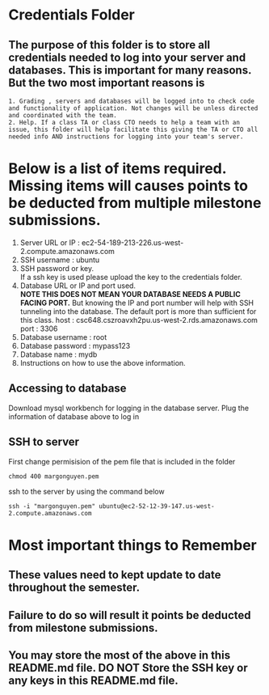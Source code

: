 # Credentials Folder

## The purpose of this folder is to store all credentials needed to log into your server and databases. This is important for many reasons. But the two most important reasons is
    1. Grading , servers and databases will be logged into to check code and functionality of application. Not changes will be unless directed and coordinated with the team.
    2. Help. If a class TA or class CTO needs to help a team with an issue, this folder will help facilitate this giving the TA or CTO all needed info AND instructions for logging into your team's server. 


# Below is a list of items required. Missing items will causes points to be deducted from multiple milestone submissions.

1. Server URL or IP : ec2-54-189-213-226.us-west-2.compute.amazonaws.com	
2. SSH username : ubuntu
3. SSH password or key.
    <br> If a ssh key is used please upload the key to the credentials folder.
4. Database URL or IP and port used.
    <br><strong> NOTE THIS DOES NOT MEAN YOUR DATABASE NEEDS A PUBLIC FACING PORT.</strong> But knowing the IP and port number will help with SSH tunneling into the database. The default port is more than sufficient for this class.
    host : csc648.cszroavxh2pu.us-west-2.rds.amazonaws.com
    port : 3306
5. Database username : root
6. Database password : mypass123
7. Database name : mydb
8. Instructions on how to use the above information.


## Accessing to database
Download mysql workbench for logging in the database server. Plug the information of database above to log in 
## SSH to server
First change permisision of the pem file that is included in the folder
```
chmod 400 margonguyen.pem
```
ssh to the server by using the command below

```
ssh -i "margonguyen.pem" ubuntu@ec2-52-12-39-147.us-west-2.compute.amazonaws.com 
```




# Most important things to Remember
## These values need to kept update to date throughout the semester. <br>
## <strong>Failure to do so will result it points be deducted from milestone submissions.</strong><br>
## You may store the most of the above in this README.md file. DO NOT Store the SSH key or any keys in this README.md file.
